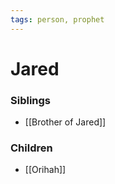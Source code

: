 ```yaml
---
tags: person, prophet
---
```

# Jared
### Siblings
- [[Brother of Jared]]

### Children
- [[Orihah]]

